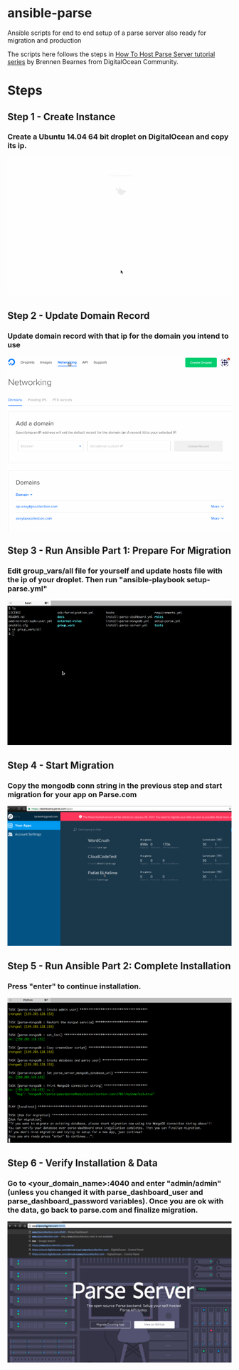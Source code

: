 # ansible-parse
Ansible scripts for end to end setup of a parse server also ready for migration and production

The scripts here follows the steps in [How To Host Parse Server tutorial series][1]   by Brennen Bearnes from DigitalOcean Community.

# Steps

## Step 1 - Create Instance 

### Create a Ubuntu 14.04 64 bit droplet on DigitalOcean and copy its ip.

![Step 1 - Create Instance](docs/create_instance.gif?raw=true "Title")

## Step 2 - Update Domain Record 

### Update domain record with that ip for the domain you intend to use

![Step 2 - Update Domain Record](docs/domain_reg.gif?raw=true "Title")

## Step 3 - Run Ansible Part 1: Prepare For Migration

### Edit group_vars/all file for yourself and update hosts file with the ip of your droplet. Then run "ansible-playbook setup-parse.yml"

![Step 3 - Run Ansible Part 1: Prepare For Migration ](docs/run_ansible_p1.gif?raw=true "Title")

## Step 4 - Start Migration

### Copy the mongodb conn string in the previous step and start migration for your app on Parse.com

![Step 4 - Start Migration ](docs/start_migration.gif?raw=true "Title")

## Step 5 - Run Ansible Part 2: Complete Installation 

### Press "enter" to continue installation.

![Step 5 - Run Ansible Part 2: Complete Installation ](docs/run_ansible_p2.gif?raw=true "Title")

## Step 6 - Verify Installation & Data 

### Go to <your_domain_name>:4040 and enter "admin/admin" (unless you changed it with parse_dashboard_user and parse_dashboard_password variables). Once you are ok with the data, go back to parse.com and finalize migration.

![Step 6 - Verify Installation & Data ](docs/verify.gif?raw=true "Title")

[1]: https://www.digitalocean.com/community/tutorial_series/how-to-host-parse-server